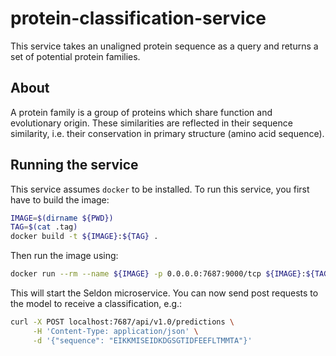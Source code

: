 # protein-classification-service

This service takes an unaligned protein sequence as a query and returns a set of potential protein families.

## About

A protein family is a group of proteins which share function and evolutionary origin. These similarities are reflected in their sequence similarity, i.e. their conservation in primary structure (amino acid sequence).

## Running the service

This service assumes `docker` to be installed. To run this service, you first have to build the image:

```bash
IMAGE=$(dirname ${PWD})
TAG=$(cat .tag)
docker build -t ${IMAGE}:${TAG} .
```

Then run the image using:

```bash
docker run --rm --name ${IMAGE} -p 0.0.0.0:7687:9000/tcp ${IMAGE}:${TAG}
```
 
This will start the Seldon microservice. You can now send post requests to the model to receive a classification, e.g.:

```bash
curl -X POST localhost:7687/api/v1.0/predictions \
     -H 'Content-Type: application/json' \
     -d '{"sequence": "EIKKMISEIDKDGSGTIDFEEFLTMMTA"}'
```
